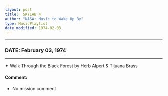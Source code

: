 ```yaml
---
layout: post
title:  SKYLAB 4
author: "NASA: Music to Wake Up By"
type: MusicPlaylist
date_modified: 1974-02-03
---
```


----
### DATE: February 03, 1974
----
✦ Walk Through the Black Forest by Herb Alpert & Tijuana Brass

#### Comment:
* No mission comment
